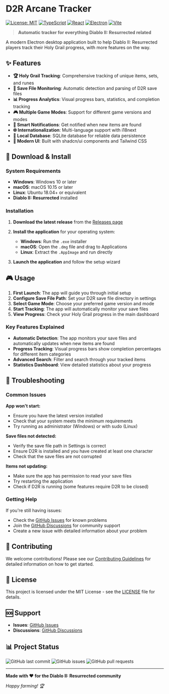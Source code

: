 # D2R Arcane Tracker

[![License: MIT](https://img.shields.io/badge/License-MIT-yellow.svg)](https://opensource.org/licenses/MIT)
[![TypeScript](https://img.shields.io/badge/TypeScript-5.2-blue.svg)](https://www.typescriptlang.org/)
[![React](https://img.shields.io/badge/React-18.3-blue.svg)](https://reactjs.org/)
[![Electron](https://img.shields.io/badge/Electron-30.0-blue.svg)](https://www.electronjs.org/)
[![Vite](https://img.shields.io/badge/Vite-5.1-purple.svg)](https://vitejs.dev/)

> **Automatic tracker for everything Diablo II: Resurrected related**

A modern Electron desktop application built to help Diablo II: Resurrected players track their Holy Grail progress, with more features on the way.

## ✨ Features

- **🏆 Holy Grail Tracking**: Comprehensive tracking of unique items, sets, and runes
- **📁 Save File Monitoring**: Automatic detection and parsing of D2R save files
- **📊 Progress Analytics**: Visual progress bars, statistics, and completion tracking
- **🎮 Multiple Game Modes**: Support for different game versions and modes
- **🔔 Smart Notifications**: Get notified when new items are found
- **🌐 Internationalization**: Multi-language support with i18next
- **💾 Local Database**: SQLite database for reliable data persistence
- **🎨 Modern UI**: Built with shadcn/ui components and Tailwind CSS

## 🚀 Download & Install

### System Requirements

- **Windows**: Windows 10 or later
- **macOS**: macOS 10.15 or later
- **Linux**: Ubuntu 18.04+ or equivalent
- **Diablo II: Resurrected** installed

### Installation

1. **Download the latest release** from the [Releases page](https://github.com/hyperremix/d2r-arcane-tracker/releases)
2. **Install the application** for your operating system:
   - **Windows**: Run the `.exe` installer
   - **macOS**: Open the `.dmg` file and drag to Applications
   - **Linux**: Extract the `.AppImage` and run directly

3. **Launch the application** and follow the setup wizard

## 🎮 Usage

1. **First Launch**: The app will guide you through initial setup
2. **Configure Save File Path**: Set your D2R save file directory in settings
3. **Select Game Mode**: Choose your preferred game version and mode
4. **Start Tracking**: The app will automatically monitor your save files
5. **View Progress**: Check your Holy Grail progress in the main dashboard

### Key Features Explained

- **Automatic Detection**: The app monitors your save files and automatically updates when new items are found
- **Progress Tracking**: Visual progress bars show completion percentages for different item categories
- **Advanced Search**: Filter and search through your tracked items
- **Statistics Dashboard**: View detailed statistics about your progress

## 🔧 Troubleshooting

### Common Issues

**App won't start:**
- Ensure you have the latest version installed
- Check that your system meets the minimum requirements
- Try running as administrator (Windows) or with sudo (Linux)

**Save files not detected:**
- Verify the save file path in Settings is correct
- Ensure D2R is installed and you have created at least one character
- Check that the save files are not corrupted

**Items not updating:**
- Make sure the app has permission to read your save files
- Try restarting the application
- Check if D2R is running (some features require D2R to be closed)

### Getting Help

If you're still having issues:
- Check the [GitHub Issues](https://github.com/hyperremix/d2r-arcane-tracker/issues) for known problems
- Join the [GitHub Discussions](https://github.com/hyperremix/d2r-arcane-tracker/discussions) for community support
- Create a new issue with detailed information about your problem

## 🤝 Contributing

We welcome contributions! Please see our [Contributing Guidelines](CONTRIBUTING.md) for detailed information on how to get started.

## 📄 License

This project is licensed under the MIT License - see the [LICENSE](LICENSE) file for details.

## 🆘 Support

- **Issues**: [GitHub Issues](https://github.com/hyperremix/d2r-arcane-tracker/issues)
- **Discussions**: [GitHub Discussions](https://github.com/hyperremix/d2r-arcane-tracker/discussions)

## 📊 Project Status

![GitHub last commit](https://img.shields.io/github/last-commit/hyperremix/d2r-arcane-tracker)
![GitHub issues](https://img.shields.io/github/issues/hyperremix/d2r-arcane-tracker)
![GitHub pull requests](https://img.shields.io/github/issues-pr/hyperremix/d2r-arcane-tracker)

---

**Made with ❤️ for the Diablo II: Resurrected community**

*Happy farming! 🏆*
